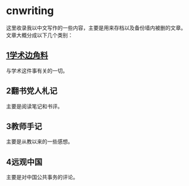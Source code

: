 # cnwriting
这里收录我以中文写作的一些内容，主要是用来存档以及备份墙内被删的文章。
文章大概分成以下几个类别：

## [1学术边角料](https://github.com/lihuafang/cnwriting/tree/%E5%AD%A6%E6%9C%AF%E8%BE%B9%E8%A7%92%E6%96%99)
与学术这件事有关的一切。

## 2翻书党人札记
主要是阅读笔记和书评。

## 3教师手记
主要是从教以来的一些感想。

## 4远观中国
主要是对中国公共事务的评论。

